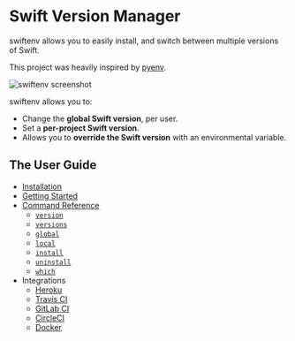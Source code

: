 # Swift Version Manager

swiftenv allows you to easily install, and switch between multiple versions of Swift.

This project was heavily inspired by [pyenv](https://github.com/yyuu/pyenv).

![swiftenv screenshot](docs/_static/swiftenv.png)

swiftenv allows you to:

- Change the **global Swift version**, per user.
- Set a **per-project Swift version**.
- Allows you to **override the Swift version** with an environmental variable.

## The User Guide

- [Installation](https://swiftenv.fuller.li/en/latest/installation.html)
- [Getting Started](https://swiftenv.fuller.li/en/latest/getting-started.html)
- [Command Reference](https://swiftenv.fuller.li/en/latest/commands.html)
    - [`version`](https://swiftenv.fuller.li/en/latest/commands.html#version)
    - [`versions`](https://swiftenv.fuller.li/en/latest/commands.html#versions)
    - [`global`](https://swiftenv.fuller.li/en/latest/commands.html#global)
    - [`local`](https://swiftenv.fuller.li/en/latest/commands.html#local)
    - [`install`](https://swiftenv.fuller.li/en/latest/commands.html#install)
    - [`uninstall`](https://swiftenv.fuller.li/en/latest/commands.html#uninstall)
    - [`which`](https://swiftenv.fuller.li/en/latest/commands.html#which)
- Integrations
    - [Heroku](https://swiftenv.fuller.li/en/latest/integrations/heroku.html)
    - [Travis CI](https://swiftenv.fuller.li/en/latest/integrations/travis-ci.html)
    - [GitLab CI](https://swiftenv.fuller.li/en/latest/integrations/gitlab-ci.html)
    - [CircleCI](https://swiftenv.fuller.li/en/latest/integrations/circle-ci.html)
    - [Docker](https://swiftenv.fuller.li/en/latest/integrations/docker.html)
